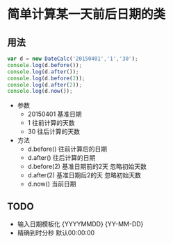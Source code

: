 # 简单计算某一天前后日期的类

## 用法

``` javascript
var d = new DateCalc('20150401','1','30');
console.log(d.before());
console.log(d.after());
console.log(d.before(2));
console.log(d.after(2));
console.log(d.now());

```

* 参数
    * 20150401 基准日期
    * 1 往前计算的天数
    * 30 往后计算的天数
* 方法
    * d.before() 往前计算后的日期
    * d.after() 往后计算的日期
    * d.before(2) 基准日期前的2天 忽略初始天数
    * d.after(2) 基准日期后2的天 忽略初始天数
    * d.now() 当前日期

## TODO
* 输入日期模板化  {YYYYMMDD} {YY-MM-DD}
* 精确到时分秒 默认00:00:00